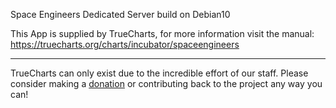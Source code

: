 Space Engineers Dedicated Server build on Debian10


This App is supplied by TrueCharts, for more information visit the manual: https://truecharts.org/charts/incubator/spaceengineers

---

TrueCharts can only exist due to the incredible effort of our staff.
Please consider making a [donation](https://truecharts.org/docs/about/sponsor) or contributing back to the project any way you can!
